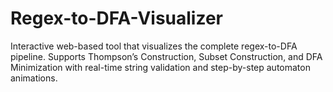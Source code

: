 # Regex-to-DFA-Visualizer
Interactive web-based tool that visualizes the complete regex-to-DFA pipeline. Supports Thompson’s Construction, Subset Construction, and DFA Minimization with real-time string validation and step-by-step automaton animations.
